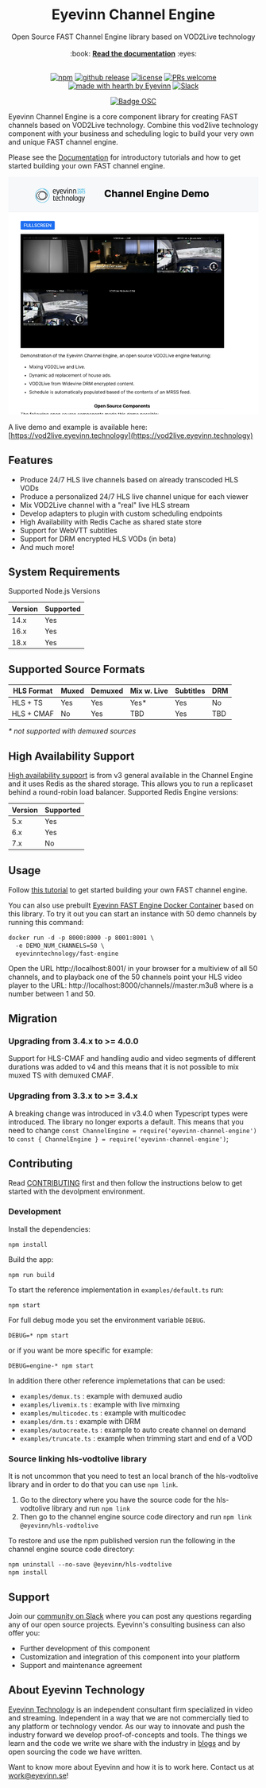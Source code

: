 <h1 align="center">
  Eyevinn Channel Engine
</h1>
<div align="center">
  Open Source FAST Channel Engine library based on VOD2Live technology
  <br/>
  <br/>
  :book: <b><a href="https://vod2live.docs.eyevinn.technology">Read the documentation</a></b> :eyes:
</div>

<div align="center">
  <br/>

  [![npm](https://img.shields.io/npm/v/eyevinn-channel-engine?style=flat-square)](https://www.npmjs.com/package/eyevinn-channel-engine)
  [![github release](https://img.shields.io/github/v/release/Eyevinn/channel-engine?style=flat-square)](https://github.com/Eyevinn/channel-engine/releases)
  [![license](https://img.shields.io/github/license/eyevinn/channel-engine.svg?style=flat-square)](LICENSE)
  [![PRs welcome](https://img.shields.io/badge/PRs-welcome-ff69b4.svg?style=flat-square)](https://github.com/eyevinn/channel-engine/issues?q=is%3Aissue+is%3Aopen+label%3A%22help+wanted%22)
  [![made with hearth by Eyevinn](https://img.shields.io/badge/made%20with%20%E2%99%A5%20by-Eyevinn-59cbe8.svg?style=flat-square)](https://github.com/eyevinn)
  [![Slack](http://slack.streamingtech.se/badge.svg)](http://slack.streamingtech.se)


</div>
<div align="center">

[![Badge OSC](https://img.shields.io/badge/Evaluate-24243B?style=for-the-badge&logo=data:image/svg+xml;base64,PHN2ZyB3aWR0aD0iMjQiIGhlaWdodD0iMjQiIHZpZXdCb3g9IjAgMCAyNCAyNCIgZmlsbD0ibm9uZSIgeG1sbnM9Imh0dHA6Ly93d3cudzMub3JnLzIwMDAvc3ZnIj4KPGNpcmNsZSBjeD0iMTIiIGN5PSIxMiIgcj0iMTIiIGZpbGw9InVybCgjcGFpbnQwX2xpbmVhcl8yODIxXzMxNjcyKSIvPgo8Y2lyY2xlIGN4PSIxMiIgY3k9IjEyIiByPSI3IiBzdHJva2U9ImJsYWNrIiBzdHJva2Utd2lkdGg9IjIiLz4KPGRlZnM%2BCjxsaW5lYXJHcmFkaWVudCBpZD0icGFpbnQwX2xpbmVhcl8yODIxXzMxNjcyIiB4MT0iMTIiIHkxPSIwIiB4Mj0iMTIiIHkyPSIyNCIgZ3JhZGllbnRVbml0cz0idXNlclNwYWNlT25Vc2UiPgo8c3RvcCBzdG9wLWNvbG9yPSIjQzE4M0ZGIi8%2BCjxzdG9wIG9mZnNldD0iMSIgc3RvcC1jb2xvcj0iIzREQzlGRiIvPgo8L2xpbmVhckdyYWRpZW50Pgo8L2RlZnM%2BCjwvc3ZnPgo%3D)](https://app.osaas.io/browse/eyevinn-channel-engine-bridge)

</div>

Eyevinn Channel Engine is a core component library for creating FAST channels based on VOD2Live technology. Combine this vod2live technology component with your business and scheduling logic to build your very own and unique FAST channel engine. 

Please see the [Documentation](https://vod2live.docs.eyevinn.technology) for introductory tutorials and how to get started building your own FAST channel engine.

![Screenshot of demo site](docs/demosite.png)

A live demo and example is available here: [https://vod2live.eyevinn.technology](https://vod2live.eyevinn.technology)

## Features

- Produce 24/7 HLS live channels based on already transcoded HLS VODs
- Produce a personalized 24/7 HLS live channel unique for each viewer
- Mix VOD2Live channel with a "real" live HLS stream
- Develop adapters to plugin with custom scheduling endpoints
- High Availability with Redis Cache as shared state store
- Support for WebVTT subtitles
- Support for DRM encrypted HLS VODs (in beta)
- And much more!

## System Requirements

Supported Node.js Versions

| Version | Supported | 
| ------- | --------- |
| 14.x    | Yes       |
| 16.x    | Yes       |
| 18.x    | Yes       |

## Supported Source Formats

| HLS Format | Muxed | Demuxed | Mix w. Live | Subtitles | DRM |
| ---------- | ----- | ------- | ----------- | --------- | --- |
| HLS + TS   | Yes   | Yes     | Yes*        | Yes       | No  |
| HLS + CMAF | No    | Yes     | TBD         | Yes       | TBD |

*\* not supported with demuxed sources*

## High Availability Support

[High availability support](https://vod2live.docs.eyevinn.technology/usage-guide.html#high-availability) is from v3 general available in the Channel Engine and it uses Redis as the shared storage. This allows you to run a replicaset behind a round-robin load balancer. Supported Redis Engine versions:

| Version | Supported | 
| ------- | --------- |
| 5.x     | Yes       |
| 6.x     | Yes       |
| 7.x    | No        |

## Usage

Follow [this tutorial](https://vod2live.docs.eyevinn.technology/getting-started.html) to get started building your own FAST channel engine.

You can also use prebuilt [Eyevinn FAST Engine Docker Container](https://github.com/Eyevinn/docker-fast) based on this library. To try it out you can start an instance with 50 demo channels by running this command:

```
docker run -d -p 8000:8000 -p 8001:8001 \
  -e DEMO_NUM_CHANNELS=50 \
  eyevinntechnology/fast-engine
```

Open the URL http://localhost:8001/ in your browser for a multiview of all 50 channels, and to playback one of the 50 channels point your HLS video player to the URL: http://localhost:8000/channels/<N>/master.m3u8 where <N> is a number between 1 and 50.

## Migration

### Upgrading from 3.4.x to >= 4.0.0

Support for HLS-CMAF and handling audio and video segments of different durations was added to v4
and this means that it is not possible to mix muxed TS with demuxed CMAF.

### Upgrading from 3.3.x to >= 3.4.x

A breaking change was introduced in v3.4.0 when Typescript types were introduced. The library no longer exports a default. This means that you need to change `const ChannelEngine = require('eyevinn-channel-engine')` to `const { ChannelEngine } = require('eyevinn-channel-engine')`;

## Contributing

Read [CONTRIBUTING](CONTRIBUTING.md) first and then follow the instructions below to get started with the devolpment environment.

### Development

Install the dependencies:

```
npm install
```

Build the app:

```
npm run build
```

To start the reference implementation in `examples/default.ts` run:

```
npm start
```

For full debug mode you set the environment variable `DEBUG`.

```
DEBUG=* npm start
```

or if you want be more specific for example:

```
DEBUG=engine-* npm start
```

In addition there other reference implemetations that can be used:
- `examples/demux.ts` : example with demuxed audio
- `examples/livemix.ts` : example with live mimxing
- `examples/multicodec.ts` : example with multicodec
- `examples/drm.ts` : example with DRM
- `examples/autocreate.ts` : example to auto create channel on demand
- `examples/truncate.ts` : example when trimming start and end of a VOD

### Source linking hls-vodtolive library

It is not uncommon that you need to test an local branch of the hls-vodtolive library and in order to do that you can use `npm link`.

1. Go to the directory where you have the source code for the hls-vodtolive library and run `npm link`
2. Then go to the channel engine source code directory and run `npm link @eyevinn/hls-vodtolive`

To restore and use the npm published version run the following in the channel engine source code directory:

```
npm uninstall --no-save @eyevinn/hls-vodtolive
npm install
```

## Support

Join our [community on Slack](http://slack.streamingtech.se) where you can post any questions regarding any of our open source projects. Eyevinn's consulting business can also offer you:

- Further development of this component
- Customization and integration of this component into your platform
- Support and maintenance agreement

## About Eyevinn Technology

[Eyevinn Technology](https://www.eyevinntechnology.se) is an independent consultant firm specialized in video and streaming. Independent in a way that we are not commercially tied to any platform or technology vendor. As our way to innovate and push the industry forward we develop proof-of-concepts and tools. The things we learn and the code we write we share with the industry in [blogs](https://dev.to/video) and by open sourcing the code we have written.

Want to know more about Eyevinn and how it is to work here. Contact us at work@eyevinn.se!

